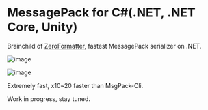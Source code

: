 MessagePack for C#(.NET, .NET Core, Unity)
===
Brainchild of [ZeroFormatter](https://github.com/neuecc/ZeroFormatter/), fastest MessagePack serializer on .NET.

![image](https://cloud.githubusercontent.com/assets/46207/23091755/aa951d5a-f600-11e6-933a-00ac768ed845.png)

![image](https://cloud.githubusercontent.com/assets/46207/23126535/65564726-f7ba-11e6-8e8e-07b249be798c.png)

Extremely fast, x10~20 faster than MsgPack-Cli.

Work in progress, stay tuned.
